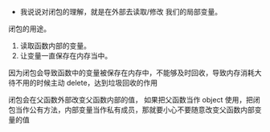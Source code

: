 - 我说说对闭包的理解，就是在外部去读取/修改 我们的局部变量。

闭包的用途。

1. 读取函数内部的变量。
2. 让变量一直保存在内存当中。

因为闭包会导致函数中的变量被保存在内存中，不能够及时回收，导致内存消耗大 待不用的时候主动 delete，达到垃圾回收的作用

闭包会在父函数外部改变父函数内部的值，
如果把父函数当作 object 使用，把闭包当作公有方法，内部变量当作私有成员，那就要小心不要随意改变父函数内部变量的值
